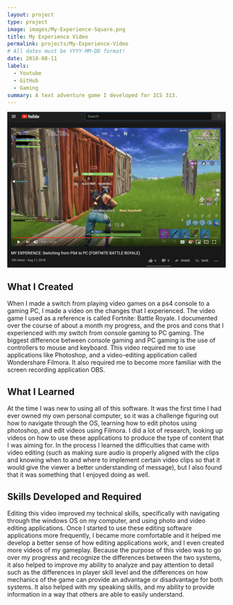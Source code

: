 ```yaml
---
layout: project
type: project
image: images/My-Experience-Square.png
title: My Experience Video 
permalink: projects/My-Experience-Video
# All dates must be YYYY-MM-DD format!
date: 2018-08-11
labels:
  - Youtube
  - GitHub
  - Gaming
summary: A text adventure game I developed for ICS 313.
---
```


<img class="ui image" src="/images/My-Experience.png">

## What I Created

When I made a switch from playing video games on a ps4 console to a gaming PC, I made a video on the changes that I experienced. The video game I used as a reference is called Fortnite: Battle Royale. I documented over the course of about a month my progress, and the pros and cons that I experienced with my switch from console gaming to PC gaming. The biggest difference between console gaming and PC gaming is the use of controllers to mouse and keyboard. This video required me to use applications like Photoshop, and a video-editing application called Wondershare Filmora. It also required me to become more familiar with the screen recording application OBS.

## What I Learned

At the time I was new to using all of this software. It was the first time I had ever owned my own personal computer, so it was a challenge figuring out how to navigate through the OS, learning how to edit photos using photoshop, and edit videos using Filmora. I did a lot of research, looking up videos on how to use these applications to produce the type of content that I was aiming for. In the process I learned the difficulties that came with video editing (such as making sure audio is properly aligned with the clips and knowing when to and where to implement certain video clips so that it would give the viewer a better understanding of message), but I also found that it was something that I enjoyed doing as well. 

## Skills Developed and Required

Editing this video improved my technical skills, specifically with navigating through the windows OS on my computer, and using photo and video editing applications. Once I started to use these editing software applications more frequently, I became more comfortable and it helped me develop a better sense of how editing applications work, and I even created more videos of my gameplay. Because the purpose of this video was to go over my progress and recognize the differences between the two systems, it also helped to improve my ability to analyze and pay attention to detail such as the differences in player skill level and the differences on how mechanics of the game can provide an advantage or disadvantage for both systems. It also helped with my speaking skills, and my ability to provide information in a way that others are able to easily understand. 
